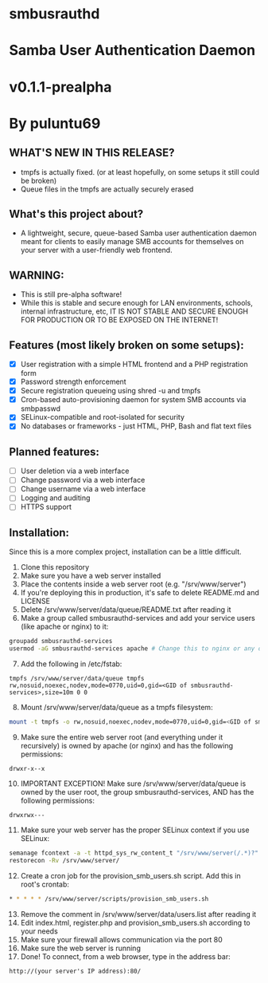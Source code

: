 # smbusrauthd
# Samba User Authentication Daemon
# v0.1.1-prealpha
# By puluntu69

## WHAT'S NEW IN THIS RELEASE?
- tmpfs is actually fixed. (or at least hopefully, on some setups it still could be broken)
- Queue files in the tmpfs are actually securely erased

## What's this project about?
- A lightweight, secure, queue-based Samba user authentication daemon meant for clients to easily manage SMB accounts for themselves on your server with a user-friendly web frontend.

## WARNING:
- This is still pre-alpha software!
- While this is stable and secure enough for LAN environments, schools, internal infrastructure, etc, IT IS NOT STABLE AND SECURE ENOUGH FOR PRODUCTION OR TO BE EXPOSED ON THE INTERNET!

## Features (most likely broken on some setups):
- [x] User registration with a simple HTML frontend and a PHP registration form
- [x] Password strength enforcement
- [x] Secure registration queueing using shred -u and tmpfs
- [x] Cron-based auto-provisioning daemon for system SMB accounts via smbpasswd
- [x] SELinux-compatible and root-isolated for security
- [x] No databases or frameworks - just HTML, PHP, Bash and flat text files

## Planned features:
- [ ] User deletion via a web interface
- [ ] Change password via a web interface
- [ ] Change username via a web interface
- [ ] Logging and auditing
- [ ] HTTPS support

## Installation:
Since this is a more complex project, installation can be a little difficult.
1. Clone this repository
2. Make sure you have a web server installed
3. Place the contents inside a web server root (e.g. "/srv/www/server")
4. If you're deploying this in production, it's safe to delete README.md and LICENSE
5. Delete /srv/www/server/data/queue/README.txt after reading it
6. Make a group called smbusrauthd-services and add your service users (like apache or nginx) to it:
```bash
groupadd smbusrauthd-services
usermod -aG smbusrauthd-services apache # Change this to nginx or any other web service you use if you don't use Apache
```
7. Add the following in /etc/fstab:
```fstab
tmpfs /srv/www/server/data/queue tmpfs rw,nosuid,noexec,nodev,mode=0770,uid=0,gid=<GID of smbusrauthd-services>,size=10m 0 0
```
8. Mount /srv/www/server/data/queue as a tmpfs filesystem:
```bash
mount -t tmpfs -o rw,nosuid,noexec,nodev,mode=0770,uid=0,gid=<GID of smbusrauthd-services>,size=10m tmpfs /srv/www/server/data/queue
```
9. Make sure the entire web server root (and everything under it recursively) is owned by apache (or nginx) and has the following permissions:
```
drwxr-x--x
```
10. IMPORTANT EXCEPTION! Make sure /srv/www/server/data/queue is owned by the user root, the group smbusrauthd-services, AND has the following permissions:
```
drwxrwx---
```
11. Make sure your web server has the proper SELinux context if you use SELinux:
```bash
semanage fcontext -a -t httpd_sys_rw_content_t "/srv/www/server(/.*)?"
restorecon -Rv /srv/www/server/
```
12. Create a cron job for the provision_smb_users.sh script. Add this in root's crontab:
```bash
* * * * * /srv/www/server/scripts/provision_smb_users.sh
```
13. Remove the comment in /srv/www/server/data/users.list after reading it
14. Edit index.html, register.php and provision_smb_users.sh according to your needs
15. Make sure your firewall allows communication via the port 80
16. Make sure the web server is running
17. Done! To connect, from a web browser, type in the address bar:
```
http://(your server's IP address):80/
```
